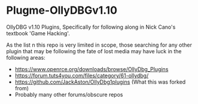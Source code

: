 # Plugme-OllyDBGv1.10
OllyDBG v1.10 Plugins, Specifically for following along in Nick Cano's textbook 'Game Hacking'.

As the list n this repo is very limited in scope, those searching for any other plugin that may be following the fate of lost media may have luck in the following areas:
- https://www.openrce.org/downloads/browse/OllyDbg_Plugins
- https://forum.tuts4you.com/files/category/61-ollydbg/
- https://github.com/JackAston/OllyDbg1plugins (What this was forked from)
- Probably many other forums/obscure repos

